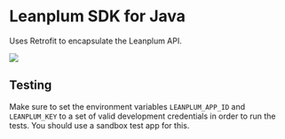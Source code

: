 # Leanplum SDK for Java

Uses Retrofit to encapsulate the Leanplum API.

![](https://travis-ci.org/scopely/leanplum-java-sdk.svg)

## Testing
Make sure to set the environment variables `LEANPLUM_APP_ID` and `LEANPLUM_KEY` to
a set of valid development credentials in order to run the tests. You should use
a sandbox test app for this.
